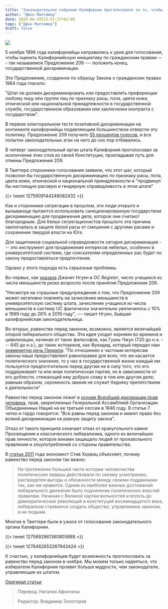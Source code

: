 ```yaml
---
title: "Законодательное собрание Калифорнии проголосовало за то, чтобы исключить из конституции запрет на государственную дискриминацию"
author: "Джон Милтимор"
date: 2020-06-29T23:52:27+03:00
tags: ["Джон Милтимор"]
draft: false
---
```

![](https://fee.org/media/37755/capital-building-in-sacramento-california_800.jpg?anchor=center&mode=crop&width=400&rnd=132376474600000000)


5 ноября 1996 года калифорнийцы направились к урне для голосования, чтобы оценить Калифорнийскую инициативу по гражданским правам --- так называемое Предложение 209 --- положить конец государственной дискриминации.
 <!--more-->
Это Предложение, созданное по образцу Закона о гражданских правах 1964 года гласило:

"Штат не должен дискриминировать или предоставлять преференции любому лицу или группе лиц по признаку расы, пола, цвета кожи, этнической или национальной принадлежности в государственной службе, государственном образовании или заключении контракта с государством".

В первом электоральном тесте позитивной дискриминации на континенте калифорнийцы подавляющим большинством отвергли эту политику. Предложение 209 получило [55 процентов голосов](https://en.wikipedia.org/wiki/1996_California_Proposition_209), и все попытки законодательных атак на него до сих пор отбивались.

В четверг законодательный орган штата Калифорния проголосовал за исключение этих слов из своей Конституции, прокладывая путь для отмены Предложения 209.

В Твиттере сторонники голосования заявили, что этот шаг, который позволил бы государственную дискриминацию по признаку расы, пола, цвета кожи, этнической и национальной принадлежности и "продвинул бы настоящую расовую и гендерную справедливость в этом штате"

{{< tweet 1275909144248082432 >}}


Как и сторонники сегрегации в прошлом, эти люди открыто и вызывающе пытаются использовать санкционированную государством дискриминацию для продвижения дела, которое они считают благородным. Для белых сегрегационистов прошлого эта причина заключалась в защите белой расы от смешения с другими расами и сохранении твердой власти на Юге.

Для защитников социальной справедливости сегодня дискриминация --- это инструмент для продвижения интересов небелых, особенно в университетской системе, где соискателям определенных рас будет по закону предоставляться предпочтение.

Однако у этого подхода есть серьезные проблемы.

Во-первых, как [указала](https://www.ocregister.com/2020/06/23/california-legislature-moves-to-allow-discrimination-in-higher-education-janet-nguyen/) Джанет Нгуен в _OC Register_, число учащихся из числа меньшинств резко возросло после принятия Предложения 209.

"Несмотря на страшные предупреждения о том, что Предложение 209 может негативно повлиять на зачисление меньшинств в университетскую систему штата, зачисление учащихся из числа меньшинств в систему UC фактически значительно увеличилось с 15% в 1999 году до 26% в 2019 году", --- пишет Нгуен, бывшая калифорнийская законодательница.

Во-вторых, равенство перед законом, возможно, является величайшей опорой либерального общества. Эта идея уходит корнями во времена и цивилизации, начиная от таких философов, как Гуань Чжун (720 до н.э. --- 645 до н.э.), до таких историков, как Фукидид, который передал нам [знаменитую речь Перикла](http://www.wright.edu/~christopher.oldstone-moore/pericles.htm): "По отношению к частным интересам законы  наши  предоставляют  равноправие  для  всех;  что   же   касается политического  значения,  то  у  нас  в  государственной  жизни  каждый   им пользуется предпочтительно перед другим не в силу того, что его поддерживает та или иная политическая партия, но в зависимости от его доблести, стяжающей ему добрую славу в том или другом деле; равным образом, скромность звания не служит бедняку препятствием к деятельности"

Равенство перед законом лежит в [основе Всеобщей декларации прав человека](https://www.un.org/en/universal-declaration-human-rights/), прав, закрепленных Генеральной Ассамблеей Организации Объединенных Наций на ее третьей сессии в 1948 году. В статье 7 четко и гордо говорится: "Все равны перед законом и имеют право без всякой дискриминации на равную защиту закона".

Отказ от такого принципа означает отказ от краеугольного камня Просвещения и классического либерализма, одного из величайших прав личности, которое веками защищало людей от произвольного правления и злоупотреблений со стороны правительства.

В [статье 2011](https://fee.org/articles/the-other-principle-of-classical-liberalism/) года экономист Стив Хорвиц объясняет, почему равенство перед законом так важно:

> На протяжении большей части истории человечества политические лидеры действовали по своему усмотрению, распределяя выгоды и обязанности между своими подданными так, как им нравится. Одним из
наиболее важных достижений либерального движения было подчинение политических властей правилам. Начиная с Великой хартии вольностей и вплоть до демократических революций и конституций восемнадцатого века, либерализм стремился создать общество, управляемое законом, а не людьми.

Многие в Твиттере были в ужасе от голосования законодательного органа Калифорнии.

{{< tweet 1275892961360805888 >}}

{{< tweet 1276462653267943424 >}}

К счастью, у калифорнийцев будет возможность проголосовать за равенство перед законом в ноябре. Мы можем только надеяться, что избиратели Калифорнии проявят больше мудрости, чем законодатели, управляющие их штатом.

[Оригинал статьи](https://fee.org/articles/california-legislature-votes-to-strike-the-state-shall-not-discriminate-from-constitution-opening-the-door-to-legalized-discrimination/)

> Перевод: Наталия Афончина

> Редактор: Владимир Золоторев
